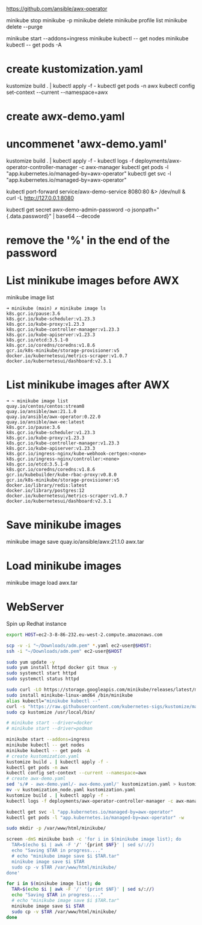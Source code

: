 https://github.com/ansible/awx-operator

<!-- kubectl apply -f https://raw.githubusercontent.com/ansible/awx-operator/0.12.0/deploy/awx-operator.yaml

kubectl apply -f ./awx-operator.yaml
kubectl apply -f ./ansible-awx.yml
kubectl logs -f deployment/awx-operator
kubectl get pods -l "app.kubernetes.io/managed-by=awx-operator"
kubectl get svc -l "app.kubernetes.io/managed-by=awx-operator"

devops@linuxtechi:~$ nohup minikube tunnel &
devops@linuxtechi:~$ kubectl get svc ansible-awx-service
NAME                  TYPE       CLUSTER-IP     EXTERNAL-IP   PORT(S)        AGE
ansible-awx-service   NodePort   10.97.206.89   <none>        80:32483/TCP   90m

kubectl port-forward svc/ansible-awx-service --address 0.0.0.0 32483:80 &> /dev/null &
open http://<minikube-ip>:<node-port>
kubectl get secret ansible-awx-admin-password -o jsonpath="{.data.password}" | base64 --decode -->

minikube stop
minikube -p minikube delete
minikube profile list
minikube delete --purge
<!-- minikube start --cpus=4 --memory=4g --addons=ingress -->
minikube start --addons=ingress
minikube kubectl -- get nodes
minikube kubectl -- get pods -A
# create kustomization.yaml
kustomize build . | kubectl apply -f -
kubectl get pods -n awx
kubectl config set-context --current --namespace=awx
# create awx-demo.yaml
# uncommenet 'awx-demo.yaml'
kustomize build . | kubectl apply -f -
kubectl logs -f deployments/awx-operator-controller-manager -c awx-manager
kubectl get pods -l "app.kubernetes.io/managed-by=awx-operator"
kubectl get svc -l "app.kubernetes.io/managed-by=awx-operator"

<!-- export NAMESPACE=awx
minikube service awx-demo-service --url -n $NAMESPACE -->

kubectl port-forward service/awx-demo-service 8080:80 &> /dev/null &
curl -L http://127.0.0.1:8080

kubectl get secret awx-demo-admin-password -o jsonpath="{.data.password}" | base64 --decode
# remove the '%' in the end of the password

# List minikube images before AWX
minikube image list
```
➜ minikube (main) ✗ minikube image ls
k8s.gcr.io/pause:3.6
k8s.gcr.io/kube-scheduler:v1.23.3
k8s.gcr.io/kube-proxy:v1.23.3
k8s.gcr.io/kube-controller-manager:v1.23.3
k8s.gcr.io/kube-apiserver:v1.23.3
k8s.gcr.io/etcd:3.5.1-0
k8s.gcr.io/coredns/coredns:v1.8.6
gcr.io/k8s-minikube/storage-provisioner:v5
docker.io/kubernetesui/metrics-scraper:v1.0.7
docker.io/kubernetesui/dashboard:v2.3.1
```
# List minikube images after AWX
```
➜ ~ minikube image list
quay.io/centos/centos:stream8
quay.io/ansible/awx:21.1.0
quay.io/ansible/awx-operator:0.22.0
quay.io/ansible/awx-ee:latest
k8s.gcr.io/pause:3.6
k8s.gcr.io/kube-scheduler:v1.23.3
k8s.gcr.io/kube-proxy:v1.23.3
k8s.gcr.io/kube-controller-manager:v1.23.3
k8s.gcr.io/kube-apiserver:v1.23.3
k8s.gcr.io/ingress-nginx/kube-webhook-certgen:<none>
k8s.gcr.io/ingress-nginx/controller:<none>
k8s.gcr.io/etcd:3.5.1-0
k8s.gcr.io/coredns/coredns:v1.8.6
gcr.io/kubebuilder/kube-rbac-proxy:v0.8.0
gcr.io/k8s-minikube/storage-provisioner:v5
docker.io/library/redis:latest
docker.io/library/postgres:12
docker.io/kubernetesui/metrics-scraper:v1.0.7
docker.io/kubernetesui/dashboard:v2.3.1
```

# Save minikube images
minikube image save quay.io/ansible/awx:21.1.0 awx.tar
# Load minikube images
minikube image load awx.tar

# WebServer
Spin up Redhat instance

```bash
export HOST=ec2-3-8-86-232.eu-west-2.compute.amazonaws.com

scp -v -i "~/Downloads/adm.pem" *.yaml ec2-user@$HOST:
ssh -i "~/Downloads/adm.pem" ec2-user@$HOST

sudo yum update -y
sudo yum install httpd docker git tmux -y
sudo systemctl start httpd
sudo systemctl status httpd

sudo curl -LO https://storage.googleapis.com/minikube/releases/latest/minikube-linux-amd64
sudo install minikube-linux-amd64 /bin/minikube
alias kubectl="minikube kubectl --"
curl -s "https://raw.githubusercontent.com/kubernetes-sigs/kustomize/master/hack/install_kustomize.sh"  | bash
sudo cp kustomize /usr/local/bin/

# minikube start --driver=docker
# minikube start --driver=podman

minikube start --addons=ingress
minikube kubectl -- get nodes
minikube kubectl -- get pods -A
# create kustomization.yaml
kustomize build . | kubectl apply -f -
kubectl get pods -n awx
kubectl config set-context --current --namespace=awx
# create awx-demo.yaml
sed 's/# - awx-demo.yaml/- awx-demo.yaml/' kustomization.yaml > kustomization_node.yaml
mv -v kustomization_node.yaml kustomization.yaml
kustomize build . | kubectl apply -f -
kubectl logs -f deployments/awx-operator-controller-manager -c awx-manager

kubectl get svc -l "app.kubernetes.io/managed-by=awx-operator"
kubectl get pods -l "app.kubernetes.io/managed-by=awx-operator" -w

sudo mkdir -p /var/www/html/minikube/

screen -dmS minikube bash -c 'for i in $(minikube image list); do
  TAR=$(echo $i | awk -F '/' '{print $NF}' | sed s/://)
  echo "Saving $TAR in progress...."
  # echo "minikube image save $i $TAR.tar"
  minikube image save $i $TAR
  sudo cp -v $TAR /var/www/html/minikube/
done'

for i in $(minikube image list); do
  TAR=$(echo $i | awk -F '/' '{print $NF}' | sed s/://)
  echo "Saving $TAR in progress...."
  # echo "minikube image save $i $TAR.tar"
  minikube image save $i $TAR
  sudo cp -v $TAR /var/www/html/minikube/
done
```
